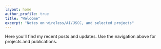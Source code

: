 ```yaml
---
layout: home
author_profile: true
title: "Welcome"
excerpt: "Notes on wireless/AI/JSCC, and selected projects"
---
```


Here you'll find my recent posts and updates. Use the navigation above for projects and publications.
